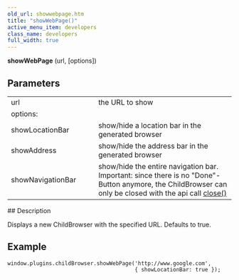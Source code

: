 ```yaml
---
old_url: showwebpage.htm
title: "showWebPage()"
active_menu_item: developers
class_name: developers
full_width: true
---
```



**showWebPage** (url, [options])

## Parameters

<table>
<tr>
<td width="172">
url

</td>
<td width="29">

</td>
<td width="679">
the URL to show

</td>
</tr>
<tr>
<td width="172">
options:

</td>
<td width="29">

</td>
<td width="679">

</td>
</tr>
<tr>
<td width="172">
showLocationBar

</td>
<td width="29">

</td>
<td width="679">
show/hide a location bar in the generated browser

</td>
</tr>
<tr>
<td width="172">
showAddress

</td>
<td width="29">

</td>
<td width="679">
show/hide the address bar in the generated browser

</td>
</tr>
<tr>
<td width="172">
showNavigationBar

</td>
<td width="29">

</td>
<td width="679">
  show/hide the entire navigation bar. Important: since there is no "Done"-Button anymore, the ChildBrowser can only be closed with the api call <a href="/developers/documentation/ac-mobile-build-phonegap/ac-mobile-build/ac-build-plugins/child-browser/methods/close3">close()</a>

</td>
</tr>
</table>
## Description

Displays a new ChildBrowser with the specified URL. Defaults to true.

## Example

    window.plugins.childBrowser.showWebPage('http://www.google.com',
                                            { showLocationBar: true });
   

